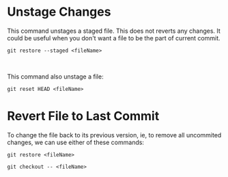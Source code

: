 # Unstage Changes
This command unstages a staged file. This does not reverts any changes. It could be useful when you don't want a file to be the part of current commit.
```
git restore --staged <fileName>
```
<br>

This command also unstage a file:
```
git reset HEAD <fileName>
```

# Revert File to Last Commit
To change the file back to its previous version, ie, to remove all uncommited changes, we can use either of these commands:
```
git restore <fileName>
```

```
git checkout -- <fileName>
```